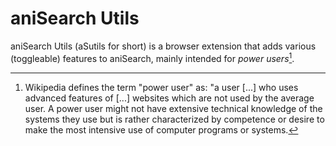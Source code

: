 # aniSearch Utils

aniSearch Utils (aSutils for short) is a browser extension that adds various (toggleable) features to aniSearch, mainly intended for *power users*[^1].

[^1]: Wikipedia defines the term "power user" as: "a user [...] who uses advanced features of [...] websites which are not used by the average user. A power user might not have extensive technical knowledge of the systems they use but is rather characterized by competence or desire to make the most intensive use of computer programs or systems.
